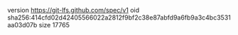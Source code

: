 version https://git-lfs.github.com/spec/v1
oid sha256:414cfd02d42405566022a2812f9bf2c38e87abfd9a6fb9a3c4bc3531aa03d07b
size 17765
